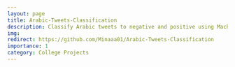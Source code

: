 ```yaml
---
layout: page
title: Arabic-Tweets-Classification
description: Classify Arabic tweets to negative and positive using Machine Learning techniques and models
img:
redirect: https://github.com/Minaaa01/Arabic-Tweets-Classification
importance: 1
category: College Projects
---
```

